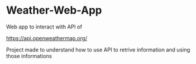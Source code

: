 # Weather-Web-App

Web app to interact with  API of

https://api.openweathermap.org/

Project made to understand how to use API to retrive information and using those informations
